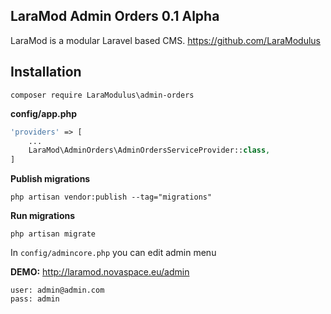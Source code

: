 LaraMod Admin Orders 0.1 Alpha
----------------------------
LaraMod is a modular Laravel based CMS.
https://github.com/LaraModulus

Installation
---------------
```
composer require LaraModulus\admin-orders
```
 **config/app.php**
 
```php 
'providers' => [
    ...
    LaraMod\AdminOrders\AdminOrdersServiceProvider::class,
]
```
**Publish migrations**
```
php artisan vendor:publish --tag="migrations"
```
**Run migrations**
```
php artisan migrate
```

In `config/admincore.php` you can edit admin menu

**DEMO:** http://laramod.novaspace.eu/admin
```
user: admin@admin.com
pass: admin